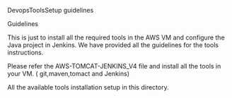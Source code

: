 DevopsToolsSetup guidelines

Guidelines

This is just to install all the required tools in the AWS VM and configure the Java project in Jenkins. We have provided all the guidelines for the tools instructions.

Please refer the AWS-TOMCAT-JENKINS_V4 file and install all the tools in your VM. ( git,maven,tomact and Jenkins)

All the available tools installation setup in this directory. 
